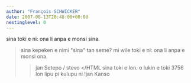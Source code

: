 ```yaml
---
author: "François SCHWICKER"
date: 2007-08-13T20:48:00+00:00
nestinglevel: 0
---
```

sina toki e ni: ona li anpa e monsi sina.
> sina kepeken e nimi "sina" tan seme? mi wile toki e ni:
> ona li anpa e monsi ona.
>> jan Setepo / stevo </HTML
>>sina toki e lon. o lukin e toki 3756 lon lipu pi kulupu ni !jan Kanso